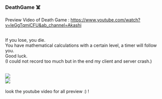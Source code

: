 ### DeathGame ☠️

Preview Video of Death Game : https://www.youtube.com/watch?v=leGgTqmjCFU&ab_channel=Akashi <br><br>


If you lose, you die.<br>
You have mathematical calculations with a certain level, a timer will follow you.<br>
Good luck.<br>
(I could not record too much but in the end my client and server crash.)<br><br>


<img border="0" src="https://cdn.discordapp.com/attachments/780131463160397825/903369004922568765/unknown.png"> <br>
<img border="0" src="https://cdn.discordapp.com/attachments/780131463160397825/903372346923036773/unknown.png"> <br>
 <br> look the youtube video for all preview :) !
